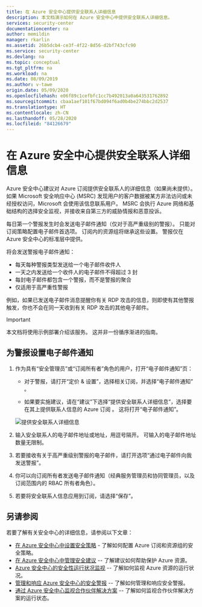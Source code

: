 ```yaml
---
title: 在 Azure 安全中心提供安全联系人详细信息
description: 本文档演示如何在 Azure 安全中心中提供安全联系人详细信息。
services: security-center
documentationcenter: na
author: memildin
manager: rkarlin
ms.assetid: 26b5dcb4-ce3f-4f22-8d56-d2bf743cfc90
ms.service: security-center
ms.devlang: na
ms.topic: conceptual
ms.tgt_pltfrm: na
ms.workload: na
ms.date: 08/09/2019
ms.author: v-tawe
origin.date: 05/09/2020
ms.openlocfilehash: e06f89c1cefbfc1cc7b492013a0a643531762892
ms.sourcegitcommit: cbaa1aef101f67bd094f6ad0b4be274bbc2d2537
ms.translationtype: HT
ms.contentlocale: zh-CN
ms.lasthandoff: 05/28/2020
ms.locfileid: "84126679"
---
```

# <a name="provide-security-contact-details-in-azure-security-center"></a>在 Azure 安全中心提供安全联系人详细信息
Azure 安全中心建议对 Azure 订阅提供安全联系人的详细信息（如果尚未提供）。 如果 Microsoft 安全响应中心 (MSRC) 发现用户的客户数据被某方非法访问或未经授权访问，Microsoft 会使用该信息联系用户。 MSRC 会执行 Azure 网络和基础结构的选择安全监视，并接收来自第三方的威胁情报和恶意投诉。

每日第一个警报发生时会发送电子邮件通知（仅对于高严重级别的警报）。 只能对订阅策略配置电子邮件首选项。 订阅内的资源组将继承这些设置。 警报仅在 Azure 安全中心的标准层中提供。

将会发送警报电子邮件通知：
- 每天每种警报类型发送给一个电子邮件收件人  
- 一天之内发送给一个收件人的电子邮件不得超过 3 封
- 每封电子邮件都包含一个警报，而不是警报的聚合
- 仅适用于高严重性警报


例如，如果已发送电子邮件消息提醒你有关 RDP 攻击的信息，则即使有其他警报触发，你也不会在同一天收到有关 RDP 攻击的其他电子邮件。 

> [!IMPORTANT]
> 本文档将使用示例部署介绍该服务。  这并非一份循序渐进的指南。

## <a name="set-up-email-notifications-for-alerts"></a>为警报设置电子邮件通知 <a name="email"></a>

1. 作为具有“安全管理员”或“订阅所有者”角色的用户，打开“电子邮件通知”页：

    - 对于警报，请打开“定价 & 设置”，选择相关订阅，并选择“电子邮件通知” 。

    - 如果要实施建议，请在“建议”下选择“提供安全联系人详细信息”，选择要在其上提供联系人信息的 Azure 订阅 。 这将打开“电子邮件通知”。

   ![提供安全联系人详细信息][2]

1. 输入安全联系人的电子邮件地址或地址，用逗号隔开。 可输入的电子邮件地址数量无限制。

1. 若要接收有关于高严重级别警报的电子邮件，请打开选项“通过电子邮件向我发送警报”。

1. 你可以向订阅所有者发送电子邮件通知（经典服务管理员和协同管理员，以及订阅范围内的 RBAC 所有者角色）。

1. 若要将安全联系人信息应用到订阅，请选择“保存”。

## <a name="see-also"></a>另请参阅
若要了解有关安全中心的详细信息，请参阅以下文章：

* [在 Azure 安全中心中设置安全策略](tutorial-security-policy.md) - 了解如何配置 Azure 订阅和资源组的安全策略。
* [在 Azure 安全中心中管理安全建议](security-center-recommendations.md) -- 了解建议如何帮助保护 Azure 资源。
* [Azure 安全中心的安全性运行状况监视](security-center-monitoring.md) -- 了解如何监视 Azure 资源的运行状况。
* [管理和响应 Azure 安全中心的安全警报](security-center-managing-and-responding-alerts.md) -- 了解如何管理和响应安全警报。
* [通过 Azure 安全中心监视合作伙伴解决方案](security-center-partner-solutions.md) -- 了解如何监视合作伙伴解决方案的运行状态。

<!--Image references-->
[1]: ./media/security-center-provide-security-contacts/provide-contacts.png
[2]:./media/security-center-provide-security-contacts/provide-contact-details.png
